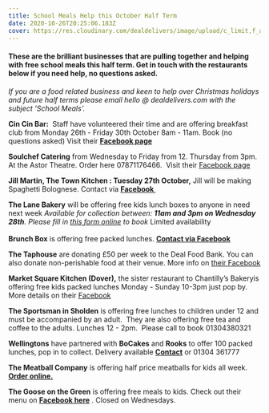 ```yaml
---
title: School Meals Help this October Half Term
date: 2020-10-26T20:25:06.183Z
cover: https://res.cloudinary.com/dealdelivers/image/upload/c_limit,f_auto,q_80,w_500/v1603744762/free_school_meals_u8vumq.jpg
---
```

#### These are the brilliant businesses that are pulling together and helping with free school meals this half term. Get in touch with the restaurants below if you need help, no questions asked.

*If you are a food related business and keen to help over Christmas holidays and future half terms please email hello @ dealdelivers.com with the subject 'School Meals'.*

**Cin Cin Bar:**  Staff have volunteered their time and are offering breakfast club from Monday 26th - Friday 30th October 8am - 11am. Book (no questions asked) Visit their **[Facebook page](https://www.facebook.com/cincinbarandbistro)**

**Soulchef Catering** from Wednesday to Friday from 12. Thursday from 3pm. At the Astor Theatre. Order here 07871176466.  Visit their [Facebook page](https://www.facebook.com/Soulchefcatering/)

**Jill Martin, The Town Kitchen : Tuesday 27th October,** Jill will be making Spaghetti Bolognese. Contact via **[Facebook ](https://www.facebook.com/jill.martin.1460/)**

**The Lane Bakery** will be offering free kids lunch boxes to anyone in need next week *Available for collection between: **11am and 3pm on Wednesday 28th**. Please fill in [this form online](https://www.thelanebakery.co.uk/free-kids-meals) to book* Limited availability \
\
**Brunch Box** is offering free packed lunches. **[Contact via Facebook](https://www.facebook.com/82millhill)**

**The Taphouse** are donating £50 per week to the Deal Food Bank. You can also donate non-perishable food at their venue. More info on [their Facebook](https://www.facebook.com/thetaphousedeal)

**Market Square Kitchen (Dover),** the sister restaurant to Chantilly’s Bakeryis offering free kids packed lunches Monday - Sunday 10-3pm just pop by.  More details on their [Facebook](https://www.facebook.com/Themarketsquarekitchen)

**The Sportsman in Sholden** is offering free lunches to children under 12 and must be accompanied by an adult.  They are also offering free tea and coffee to the adults. Lunches 12 - 2pm.  Please call to book 01304380321

**Wellingtons** have partnered with **BoCakes** and **Rooks** to offer 100 packed lunches, pop in to collect. Delivery available **[Contact](http://www.apple.com)** or 01304 361777

**The Meatball Company** is offering half price meatballs for kids all week. **[Order online.](https://www.facebook.com/watch/TheMeatballCompanyDeal/)**

**The Goose on the Green** is offering free meals to kids. Check out their menu on **[Facebook here](https://www.facebook.com/GooseontheGreenCafe)** . Closed on Wednesdays.